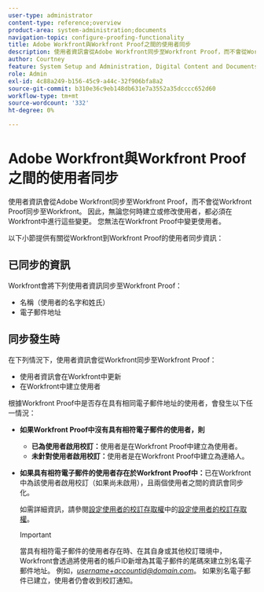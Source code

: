 ```yaml
---
user-type: administrator
content-type: reference;overview
product-area: system-administration;documents
navigation-topic: configure-proofing-functionality
title: Adobe Workfront與Workfront Proof之間的使用者同步
description: 使用者資訊會從Adobe Workfront同步至Workfront Proof，而不會從Workfront Proof同步至Workfront。 因此，無論您何時建立或修改使用者，都必須在Workfront中進行這些變更。 您無法在Workfront Proof中變更使用者。
author: Courtney
feature: System Setup and Administration, Digital Content and Documents
role: Admin
exl-id: 4c88a249-b156-45c9-a44c-32f906bfa8a2
source-git-commit: b310e36c9eb148db631e7a3552a35dcccc652d60
workflow-type: tm+mt
source-wordcount: '332'
ht-degree: 0%

---
```


# Adobe Workfront與Workfront Proof之間的使用者同步

使用者資訊會從Adobe Workfront同步至Workfront Proof，而不會從Workfront Proof同步至Workfront。 因此，無論您何時建立或修改使用者，都必須在Workfront中進行這些變更。 您無法在Workfront Proof中變更使用者。

以下小節提供有關從Workfront到Workfront Proof的使用者同步資訊：

## 已同步的資訊

Workfront會將下列使用者資訊同步至Workfront Proof：

* 名稱（使用者的名字和姓氏）
* 電子郵件地址

## 同步發生時

在下列情況下，使用者資訊會從Workfront同步至Workfront Proof：

* 使用者資訊會在Workfront中更新
* 在Workfront中建立使用者

根據Workfront Proof中是否存在具有相同電子郵件地址的使用者，會發生以下任一情況：

* **如果Workfront Proof中沒有具有相符電子郵件的使用者，則**

   * **已為使用者啟用校訂：**&#x200B;使用者是在Workfront Proof中建立為使用者。
   * **未針對使用者啟用校訂：**&#x200B;使用者是在Workfront Proof中建立為連絡人。

* **如果具有相符電子郵件的使用者存在於Workfront Proof中：**&#x200B;已在Workfront中為該使用者啟用校訂（如果尚未啟用），且兩個使用者之間的資訊會同步化。

  如需詳細資訊，請參閱[設定使用者的校訂存取權](../../../administration-and-setup/manage-workfront/configure-proofing/configure-a-users-proofing-access.md)中的[設定使用者的校訂存取權](../../../administration-and-setup/manage-workfront/configure-proofing/configure-a-users-proofing-access.md)。

  >[!IMPORTANT]
  >
  >當具有相符電子郵件的使用者存在時、在其自身或其他校訂環境中，Workfront會透過將使用者的帳戶ID新增為其電子郵件的尾碼來建立別名電子郵件地址。 例如，*username+accountid@domain.com*。 如果別名電子郵件已建立，使用者仍會收到校訂通知。
